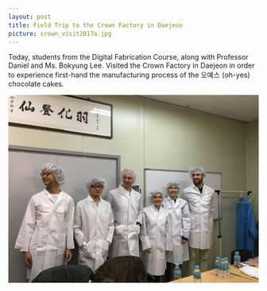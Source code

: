 ```yaml
---
layout: post
title: Field Trip to the Crown Factory in Daejeon
picture: crown_visit2017a.jpg
---
```


Today, students from the Digital Fabrication Course, along with Professor Daniel and Ms. Bokyung Lee. Visited the Crown Factory in Daejeon in order to experience first-hand the manufacturing process of the 오예스 (oh-yes) chocolate cakes.

![Field Trip to the Crown Factory in Daejeon](/news/img/crown_visit2017/crown_visit2017b.jpg "Field Trip to the Crown Factory in Daejeon")
